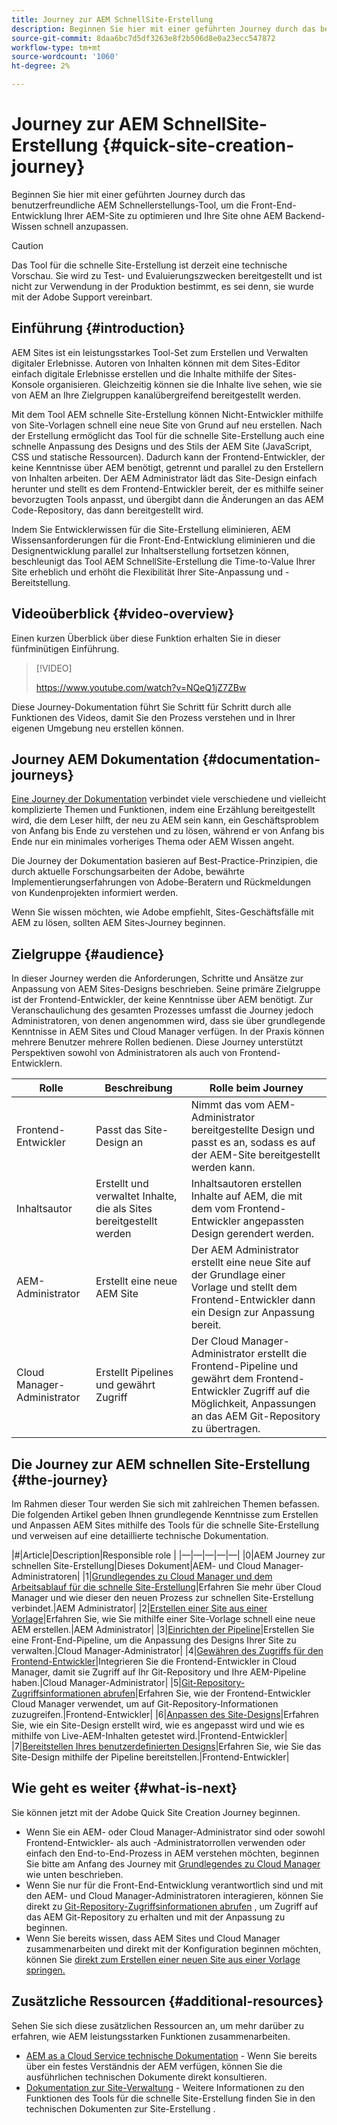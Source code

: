 ```yaml
---
title: Journey zur AEM SchnellSite-Erstellung
description: Beginnen Sie hier mit einer geführten Journey durch das benutzerfreundliche AEM Schnellerstellungs-Tool, um die Front-End-Entwicklung Ihrer AEM-Site zu optimieren und Ihre Site ohne AEM Backend-Wissen schnell anzupassen.
source-git-commit: 8daa6bc7d5df3263e8f2b506d8e0a23ecc547872
workflow-type: tm+mt
source-wordcount: '1060'
ht-degree: 2%

---
```



# Journey zur AEM SchnellSite-Erstellung {#quick-site-creation-journey}

Beginnen Sie hier mit einer geführten Journey durch das benutzerfreundliche AEM Schnellerstellungs-Tool, um die Front-End-Entwicklung Ihrer AEM-Site zu optimieren und Ihre Site ohne AEM Backend-Wissen schnell anzupassen.

>[!CAUTION]
>
>Das Tool für die schnelle Site-Erstellung ist derzeit eine technische Vorschau. Sie wird zu Test- und Evaluierungszwecken bereitgestellt und ist nicht zur Verwendung in der Produktion bestimmt, es sei denn, sie wurde mit der Adobe Support vereinbart.

## Einführung {#introduction}

AEM Sites ist ein leistungsstarkes Tool-Set zum Erstellen und Verwalten digitaler Erlebnisse. Autoren von Inhalten können mit dem Sites-Editor einfach digitale Erlebnisse erstellen und die Inhalte mithilfe der Sites-Konsole organisieren. Gleichzeitig können sie die Inhalte live sehen, wie sie von AEM an Ihre Zielgruppen kanalübergreifend bereitgestellt werden.

Mit dem Tool AEM schnelle Site-Erstellung können Nicht-Entwickler mithilfe von Site-Vorlagen schnell eine neue Site von Grund auf neu erstellen. Nach der Erstellung ermöglicht das Tool für die schnelle Site-Erstellung auch eine schnelle Anpassung des Designs und des Stils der AEM Site (JavaScript, CSS und statische Ressourcen). Dadurch kann der Frontend-Entwickler, der keine Kenntnisse über AEM benötigt, getrennt und parallel zu den Erstellern von Inhalten arbeiten. Der AEM Administrator lädt das Site-Design einfach herunter und stellt es dem Frontend-Entwickler bereit, der es mithilfe seiner bevorzugten Tools anpasst, und übergibt dann die Änderungen an das AEM Code-Repository, das dann bereitgestellt wird.

Indem Sie Entwicklerwissen für die Site-Erstellung eliminieren, AEM Wissensanforderungen für die Front-End-Entwicklung eliminieren und die Designentwicklung parallel zur Inhaltserstellung fortsetzen können, beschleunigt das Tool AEM SchnellSite-Erstellung die Time-to-Value Ihrer Site erheblich und erhöht die Flexibilität Ihrer Site-Anpassung und -Bereitstellung.

## Videoüberblick {#video-overview}

Einen kurzen Überblick über diese Funktion erhalten Sie in dieser fünfminütigen Einführung.

>[!VIDEO]
>
>https://www.youtube.com/watch?v=NQeQ1jZ7ZBw

Diese Journey-Dokumentation führt Sie Schritt für Schritt durch alle Funktionen des Videos, damit Sie den Prozess verstehen und in Ihrer eigenen Umgebung neu erstellen können.

## Journey AEM Dokumentation {#documentation-journeys}

[Eine Journey der Dokumentation](/help/journey-documentation/home.md) verbindet viele verschiedene und vielleicht komplizierte Themen und Funktionen, indem eine Erzählung bereitgestellt wird, die dem Leser hilft, der neu zu AEM sein kann, ein Geschäftsproblem von Anfang bis Ende zu verstehen und zu lösen, während er von Anfang bis Ende nur ein minimales vorheriges Thema oder AEM Wissen angeht.

Die Journey der Dokumentation basieren auf Best-Practice-Prinzipien, die durch aktuelle Forschungsarbeiten der Adobe, bewährte Implementierungserfahrungen von Adobe-Beratern und Rückmeldungen von Kundenprojekten informiert werden.

Wenn Sie wissen möchten, wie Adobe empfiehlt, Sites-Geschäftsfälle mit AEM zu lösen, sollten AEM Sites-Journey beginnen.

## Zielgruppe {#audience}

In dieser Journey werden die Anforderungen, Schritte und Ansätze zur Anpassung von AEM Sites-Designs beschrieben. Seine primäre Zielgruppe ist der Frontend-Entwickler, der keine Kenntnisse über AEM benötigt. Zur Veranschaulichung des gesamten Prozesses umfasst die Journey jedoch Administratoren, von denen angenommen wird, dass sie über grundlegende Kenntnisse in AEM Sites und Cloud Manager verfügen. In der Praxis können mehrere Benutzer mehrere Rollen bedienen. Diese Journey unterstützt Perspektiven sowohl von Administratoren als auch von Frontend-Entwicklern.

| Rolle | Beschreibung | Rolle beim Journey |
|---|---|---|
| Frontend-Entwickler | Passt das Site-Design an | Nimmt das vom AEM-Administrator bereitgestellte Design und passt es an, sodass es auf der AEM-Site bereitgestellt werden kann. |
| Inhaltsautor | Erstellt und verwaltet Inhalte, die als Sites bereitgestellt werden | Inhaltsautoren erstellen Inhalte auf AEM, die mit dem vom Frontend-Entwickler angepassten Design gerendert werden. |
| AEM-Administrator | Erstellt eine neue AEM Site | Der AEM Administrator erstellt eine neue Site auf der Grundlage einer Vorlage und stellt dem Frontend-Entwickler dann ein Design zur Anpassung bereit. |
| Cloud Manager-Administrator | Erstellt Pipelines und gewährt Zugriff | Der Cloud Manager-Administrator erstellt die Frontend-Pipeline und gewährt dem Frontend-Entwickler Zugriff auf die Möglichkeit, Anpassungen an das AEM Git-Repository zu übertragen. |

## Die Journey zur AEM schnellen Site-Erstellung {#the-journey}

Im Rahmen dieser Tour werden Sie sich mit zahlreichen Themen befassen. Die folgenden Artikel geben Ihnen grundlegende Kenntnisse zum Erstellen und Anpassen AEM Sites mithilfe des Tools für die schnelle Site-Erstellung und verweisen auf eine detaillierte technische Dokumentation.

|#|Article|Description|Responsible role | |—|—|—|—|—| |0|AEM Journey zur schnellen Site-Erstellung|Dieses Dokument|AEM- und Cloud Manager-Administratoren| |1|[Grundlegendes zu Cloud Manager und dem Arbeitsablauf für die schnelle Site-Erstellung](cloud-manager.md)|Erfahren Sie mehr über Cloud Manager und wie dieser den neuen Prozess zur schnellen Site-Erstellung verbindet.|AEM Administrator| |2|[Erstellen einer Site aus einer Vorlage](create-site.md)|Erfahren Sie, wie Sie mithilfe einer Site-Vorlage schnell eine neue AEM erstellen.|AEM Administrator| |3|[Einrichten der Pipeline](pipeline-setup.md)|Erstellen Sie eine Front-End-Pipeline, um die Anpassung des Designs Ihrer Site zu verwalten.|Cloud Manager-Administrator| |4|[Gewähren des Zugriffs für den Frontend-Entwickler](grant-access.md)|Integrieren Sie die Frontend-Entwickler in Cloud Manager, damit sie Zugriff auf Ihr Git-Repository und Ihre AEM-Pipeline haben.|Cloud Manager-Administrator| |5|[Git-Repository-Zugriffsinformationen abrufen](retrieve-access.md)|Erfahren Sie, wie der Frontend-Entwickler Cloud Manager verwendet, um auf Git-Repository-Informationen zuzugreifen.|Frontend-Entwickler| |6|[Anpassen des Site-Designs](customize-theme.md)|Erfahren Sie, wie ein Site-Design erstellt wird, wie es angepasst wird und wie es mithilfe von Live-AEM-Inhalten getestet wird.|Frontend-Entwickler| |7|[Bereitstellen Ihres benutzerdefinierten Designs](deploy-theme.md)|Erfahren Sie, wie Sie das Site-Design mithilfe der Pipeline bereitstellen.|Frontend-Entwickler|

## Wie geht es weiter {#what-is-next}

Sie können jetzt mit der Adobe Quick Site Creation Journey beginnen.

* Wenn Sie ein AEM- oder Cloud Manager-Administrator sind oder sowohl Frontend-Entwickler- als auch -Administratorrollen verwenden oder einfach den End-to-End-Prozess in AEM verstehen möchten, beginnen Sie bitte am Anfang des Journey mit [Grundlegendes zu Cloud Manager](cloud-manager.md) wie unten beschrieben.
* Wenn Sie nur für die Front-End-Entwicklung verantwortlich sind und mit den AEM- und Cloud Manager-Administratoren interagieren, können Sie direkt zu [Git-Repository-Zugriffsinformationen abrufen](retrieve-access.md) , um Zugriff auf das AEM Git-Repository zu erhalten und mit der Anpassung zu beginnen.
* Wenn Sie bereits wissen, dass AEM Sites und Cloud Manager zusammenarbeiten und direkt mit der Konfiguration beginnen möchten, können Sie [direkt zum Erstellen einer neuen Site aus einer Vorlage springen.](create-site.md)

## Zusätzliche Ressourcen {#additional-resources}

Sehen Sie sich diese zusätzlichen Ressourcen an, um mehr darüber zu erfahren, wie AEM leistungsstarken Funktionen zusammenarbeiten.

* [AEM as a Cloud Service technische Dokumentation](https://experienceleague.adobe.com/docs/experience-manager-cloud-service.html?lang=de) - Wenn Sie bereits über ein festes Verständnis der AEM verfügen, können Sie die ausführlichen technischen Dokumente direkt konsultieren.
* [Dokumentation zur Site-Verwaltung](/help/sites-cloud/administering/site-creation/create-site.md) - Weitere Informationen zu den Funktionen des Tools für die schnelle Site-Erstellung finden Sie in den technischen Dokumenten zur Site-Erstellung .
